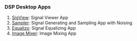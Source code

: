### DSP Desktop Apps
 1. [SigView](https://github.com/omarshaban02/Signal-Viewer): Signal Viewer App 
 2. [Sampler](https://github.com/omarshaban02/Sampling-Studio): Signal Generating and Sampling App with Noising
 3. [Equalizo](https://github.com/omarshaban02/Equalizer): Signal Equalizing App
 4. [Image Mixer](https://github.com/omarshaban02/Image-Mixer): Image Mixing App
